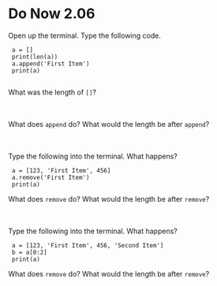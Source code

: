 # Do Now 2.06

Open up the terminal. Type the following code. 
```
 a = []
 print(len(a))
 a.append('First Item')
 print(a)
 
```
What was the length of `[]`?
<br>
<br>
<br>

What does `append` do? What would the length be after `append`? 
<br>
<br>
<br>


Type the following into the terminal. What happens? 
```
 a = [123, 'First Item', 456]
 a.remove('First Item')
 print(a) 
```

What does `remove` do? What would the length be after `remove`? 
<br>
<br>
<br>

Type the following into the terminal. What happens? 
```
 a = [123, 'First Item', 456, 'Second Item']
 b = a[0:2]
 print(a) 
```

What does `remove` do? What would the length be after `remove`? 
<br>
<br>
<br>
